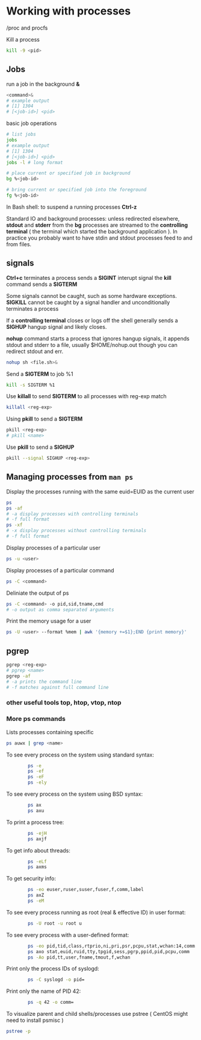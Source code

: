 # Working with processes

/proc and procfs

Kill a process

```sh
kill -9 <pid>
```

## Jobs

run a job in the background **&**

```sh
<command>&
# example output
# [1] 1304
# [<job-id>] <pid>
```

basic job operations

```sh
# list jobs
jobs
# example output
# [1] 1304
# [<job-id>] <pid>
jobs -l # long format

# place current or specified job in background
bg %<job-id>

# bring current or specified job into the foreground
fg %<job-id>
```

In Bash shell: to suspend a running processes **Ctrl-z**

Standard IO and background processes:  unless redirected elsewhere, **stdout** and **stderr** from the **bg** processes are streamed to the **controlling terminal** ( the terminal which started the background application ).  In practice you probably want to have stdin and stdout processes feed to and from files.

## signals

**Ctrl+c** terminates a process sends a **SIGINT** interupt signal the **kill** command sends a **SIGTERM**

Some signals cannot be caught, such as some hardware exceptions.  **SIGKILL** cannot be caught by a signal handler and unconditionally terminates a process

If a **controlling terminal** closes or logs off the shell generally sends a **SIGHUP** hangup signal and likely closes.

**nohup** command starts a process that ignores hangup signals, it appends stdout and stderr to a file, usually $HOME/nohup.out though you can redirect stdout and err.

```sh
nohup sh <file.sh>&
```

Send a **SIGTERM** to job %1

```sh
kill -s SIGTERM %1
```

Use **killall** to send **SIGTERM** to all processes with reg-exp match

```sh
killall <reg-exp>
```

Using **pkill** to send a **SIGTERM**

```sh
pkill <reg-exp>
# pkill <name>
```

Use **pkill** to send a **SIGHUP**

```sh
pkill --signal SIGHUP <reg-exp>
```

## Managing processes from `man ps`

Display the processes running with the same euid=EUID as the current user

```sh
ps
ps -af
# -a display processes with controlling terminals
# -f full format
ps -xf
# -x display processes without controlling terminals
# -f full format
```

Display processes of a particular user

```sh
ps -u <user>
```

Display processes of a particular command

```sh
ps -C <command>
```

Deliniate the output of ps

```sh
ps -C <command> -o pid,sid,tname,cmd
# -o output as comma separated arguments
```

Print the memory usage for a user

```sh
ps -U <user> --format %mem | awk '{memory +=$1};END {print memory}'
```

## pgrep

```sh
pgrep <reg-exp>
# pgrep <name>
pgrep -af
# -a prints the command line
# -f matches against full command line
```

### other useful tools top, htop, vtop, ntop

### More ps commands

Lists processes containing specific <name>

```sh
ps auwx | grep <name>
```

To see every process on the system using standard syntax:

```sh
        ps -e
        ps -ef
        ps -eF
        ps -ely
```

To see every process on the system using BSD syntax:

```sh
        ps ax
        ps axu
```

To print a process tree:

```sh
        ps -ejH
        ps axjf
```

To get info about threads:

```sh
        ps -eLf
        ps axms
```

To get security info:

```sh
        ps -eo euser,ruser,suser,fuser,f,comm,label
        ps axZ
        ps -eM
```

To see every process running as root (real & effective ID) in user format:

```sh
        ps -U root -u root u
```

To see every process with a user-defined format:

```sh
        ps -eo pid,tid,class,rtprio,ni,pri,psr,pcpu,stat,wchan:14,comm
        ps axo stat,euid,ruid,tty,tpgid,sess,pgrp,ppid,pid,pcpu,comm
        ps -Ao pid,tt,user,fname,tmout,f,wchan
```

Print only the process IDs of syslogd:

```sh
        ps -C syslogd -o pid=
```

Print only the name of PID 42:

```sh
        ps -q 42 -o comm=
```

To visualize parent and child shells/processes use pstree ( CentOS might need to install psmisc )

```sh
pstree -p
```

